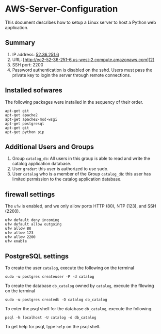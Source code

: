 # AWS-Server-Configuration

This document describes how to setup a Linux server to host a Python web application. 

## Summary
1. IP address: [52.36.251.6][1]
2. URL: [http://ec2-52-36-251-6.us-west-2.compute.amazonaws.com][2]
3. SSH port: 2200
4. Password authentication is disabled on the sshd. Users must pass the private key to login the server through remote connections. 

## Installed sofwares

The following packages were installed in the sequency of their order. 

```
apt-get git
apt-get apache2
apt-get apache2-mod-wsgi
apt-get postgresql
apt-get git
apt-get python pip
```

## Additional Users and Groups
1. Group `catalog_db`: All users in this group is able to read and write the catalog application database.
2. User `grader`: this user is authorized to use sudo.
3. User `catalog` who is a member of the Group `catalog_db`: this user has limited permission to the catalog application database.

## firewall settings
The `ufw` is enabled, and we only allow ports HTTP (80), NTP (123), and SSH (2200). 
```
ufw default deny incoming
ufw default allow outgoing
ufw allow 80
ufw allow 123
ufw allow 2200
ufw enable
```

## PostgreSQL settings

To create the user `catalog`, execute the following on the terminal

```sudo -u postgres createuser -P -d catalog```

To create the database `db_catalog` owned by `catalog`, execute the fllowing on the terminal

```sudo -u postgres createdb -O catalog db_catalog```

To enter the psql shell for the database `db_catalog`, execute the following 

```psql -h localhost -U catalog -d db_catalog```

To get help for psql, type `help` on the psql shell. 

[1]:http://52.36.251.6
[2]:http://ec2-52-36-251-6.us-west-2.compute.amazonaws.com


